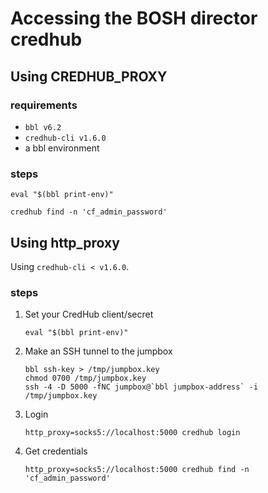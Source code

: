 # Accessing the BOSH director credhub

## Using CREDHUB_PROXY

### requirements

- `bbl v6.2`
- `credhub-cli v1.6.0`
- a bbl environment

### steps

```
eval "$(bbl print-env)"

credhub find -n 'cf_admin_password'
```


## Using http_proxy

Using `credhub-cli < v1.6.0`.

### steps

1. Set your CredHub client/secret

    ```
    eval "$(bbl print-env)"
    ```

1. Make an SSH tunnel to the jumpbox

    ```
    bbl ssh-key > /tmp/jumpbox.key
    chmod 0700 /tmp/jumpbox.key
    ssh -4 -D 5000 -fNC jumpbox@`bbl jumpbox-address` -i /tmp/jumpbox.key
    ```

1. Login
    ```
    http_proxy=socks5://localhost:5000 credhub login
    ```

1. Get credentials
    ```
    http_proxy=socks5://localhost:5000 credhub find -n 'cf_admin_password'
    ```
